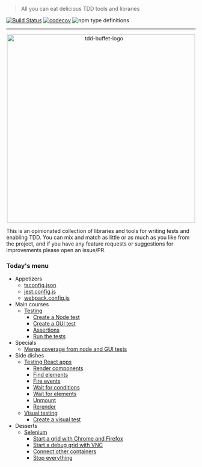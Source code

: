 > All you can eat delicious TDD tools and libraries

[![Build Status](https://travis-ci.com/NiGhTTraX/tdd-buffet.svg?branch=master)](https://travis-ci.com/NiGhTTraX/tdd-buffet) [![codecov](https://codecov.io/gh/NiGhTTraX/tdd-buffet/branch/master/graph/badge.svg)](https://codecov.io/gh/NiGhTTraX/tdd-buffet) ![npm type definitions](https://img.shields.io/npm/types/@tdd-buffet/react.svg)

----

<!--suppress HtmlDeprecatedAttribute -->
<div align="center">
  <img src="https://raw.githubusercontent.com/NiGhTTraX/tdd-buffet/master/tdd-buffet.png" width="500" alt="tdd-buffet-logo" />
</div>

This is an opinionated collection of libraries and tools for writing tests and enabling TDD. You can mix and match as little or as much as you like from the project, and if you have any feature requests or suggestions for improvements please open an issue/PR.


### Today's menu

- Appetizers
    - [tsconfig.json](./packages/tsconfig)
    - [jest.config.js](./packages/jest-config)
    - [webpack.config.js](./packages/webpack-config)
- Main courses
    - [Testing](./packages/tdd-buffet/README.md#testing)
      - [Create a Node test](./packages/tdd-buffet/README.md#create-a-node-test)
      - [Create a GUI test](./packages/tdd-buffet/README.md#create-a-gui-test)
      - [Assertions](./packages/tdd-buffet/README.md#assertions)
      - [Run the tests](./packages/tdd-buffet/README.md#run-the-tests)
- Specials
    - [Merge coverage from node and GUI tests](./packages/tdd-buffet/README.md#coverage)
- Side dishes
    - [Testing React apps](./packages/react/README.md#usage)
      - [Render components](./packages/react/README.md#render-components)
      - [Find elements](./packages/react/README.md#find-elements)
      - [Fire events](./packages/react/README.md#fire-events)
      - [Wait for conditions](./packages/react/README.md#wait-for-conditions)
      - [Wait for elements](./packages/react/README.md#wait-for-elements)
      - [Unmount](./packages/react/README.md#unmount)
      - [Rerender](./packages/react/README.md#rerender)
    - [Visual testing](./packages/visual)
      - [Create a visual test](./packages/visual/README.md#create-a-visual-test)
- Desserts
    - [Selenium](./packages/selenium)
      - [Start a grid with Chrome and Firefox](./packages/selenium/README.md#start-a-grid-with-chrome-and-firefox)
      - [Start a debug grid with VNC](./packages/selenium/README.md#start-a-grid-with-debug-nodes-with-vnc)
      - [Connect other containers](./packages/selenium/README.md#connect-other-containers)
      - [Stop everything](./packages/selenium/README.md#stop-everything)
